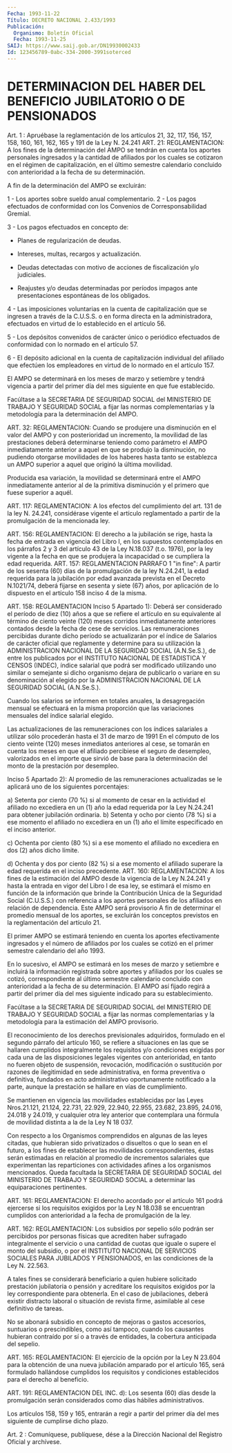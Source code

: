 ```yaml
---
Fecha: 1993-11-22
Título: DECRETO NACIONAL 2.433/1993
Publicación:
  Organismo: Boletín Oficial
  Fecha: 1993-11-25
SAIJ: https://www.saij.gob.ar/DN19930002433
Id: 123456789-0abc-334-2000-3991soterced
---
```

# DETERMINACION DEL HABER DEL BENEFICIO JUBILATORIO O DE PENSIONADOS

<a id="1"></a>
Art.  1 : Apruébase la reglamentación de los artículos 21, 32, 117, 156, 157,  158,  160,  161, 162, 165 y 191 de la Ley N. 24.241  ART. 21: REGLAMENTACION: A los  fines  de la determinación del AMPO se  tendrán en  cuenta  los  aportes personales  ingresados  y  la cantidad de afiliados por los cuales  se cotizaron en el régimen de capitalización,  en  el  último semestre calendario  concluido  con anterioridad a la fecha de su determinación.

A fin de la determinación del AMPO se excluirán:

1  -  Los  aportes  sobre  sueldo    anual   complementario.  2  -  Los  pagos  efectuados de conformidad con los  Convenios  de Corresponsabilidad Gremial.

3 - Los pagos efectuados en concepto de:

- Planes de regularización de deudas.

- Intereses, multas, recargos y actualización.

- Deudas detectadas  con  motivo  de acciones de fiscalización y/o judiciales.

-  Reajustes y/o deudas determinadas  por  períodos  impagos  ante presentaciones espontáneas de los obligados.

4 -  Las  imposiciones  voluntarias en la cuenta de capitalización que se ingresen a través de  la  C.U.S.S.  o en forma directa en la administradora, efectuados  en  virtud  de  lo establecido  en  el artículo 56.

5  -  Los  depósitos  convenidos  de  carácter único  o  periódico efectuados de conformidad con lo normado  en  el  artículo  57.

6   -  El  depósito  adicional  en  la  cuenta  de  capitalización individual del  afiliado que efectúen los empleadores en virtud de lo normado en el artículo 157.

El AMPO se determinará  en los meses de marzo y setiembre y tendrá vigencia a partir del primer  día  del  mes  siguiente  en  que fue establecido.

Facúltase  a  la SECRETARIA DE SEGURIDAD SOCIAL del MINISTERIO  DE TRABAJO Y SEGURIDAD  SOCIAL a fijar las normas complementarias y la metodología para la determinación del AMPO.

ART. 32: REGLAMENTACION:  Cuando  se  produjere una disminución en el valor del AMPO y con posterioridad un  incremento,  la movilidad de las prestaciones deberá determinarse teniendo como parámetro  el AMPO   inmediatamente  anterior a  aquel  en  que  se  produjo  la disminución,  no  pudiendo  otorgarse movilidades  de  los haberes hasta  tanto se establezca un AMPO superior a aquel que originó  la última movilidad.

Producida  esa  variación,  la  movilidad  se determinará entre el AMPO inmediatamente anterior al de la primitiva  disminución  y  el primero que fuese superior a aquél.

ART.  117: REGLAMENTACION: A los efectos del cumplimiento del art. 131  de  la   ley  N.  24.241,  considérase  vigente  el  artículo reglamentado a partir de  la  promulgación  de  la mencionada ley.

ART.  156:  REGLAMENTACION:  El derecho a la jubilación  se  rige, hasta  la fecha  de  entrada  en vigencia  del  Libro  I,  en  los supuestos contemplados en los párrafos  2 y 3 del artículo 43 de la Ley N.18.037 (t.o. 1976), por la ley vigente  a  la fecha en que se produjera  la  incapacidad  o se cumpliera la edad requerida.  ART. 157: REGLAMENTACION PARRAFO  1  "in  fine":  A  partir de los sesenta (60) días de la promulgación de la ley N.24.241,  la  edad requerida  para  la jubilación  por  edad  avanzada prevista en el Decreto N.1021/74, deberá fijarse en sesenta  y  siete  (67)  años, por  aplicación  de  lo dispuesto en el artículo 158 inciso 4 de la misma.

ART.  158:  REGLAMENTACION   Inciso  5  Apartado  1):  Deberá  ser considerado el período de diez  (10)  años  a  que  se  refiere  el artículo  en su equivalente al término de ciento veinte (120) meses corridos inmediatamente anteriores contados desde la fecha de cese de servicios. Las remuneraciones percibidas  durante dicho período se actualizarán por el índice de Salarios de carácter  oficial  que reglamente  y  determine  para  su  utilización  la ADMINISTRACION NACIONAL  DE  LA  SEGURIDAD  SOCIAL  (A.N.Se.S.),  de  entre los publicados  por  el  INSTITUTO  NACIONAL  DE  ESTADISTICA  Y CENSOS (INDEC),  índice  salarial que podrá ser modificado utilizando  uno similar o semejante  si  dicho  organismo  dejara  de  publicarlo o variare  en  su denominación  al elegido  por  la  ADMINISTRACION NACIONAL DE LA SEGURIDAD SOCIAL (A.N.Se.S.).

Cuando los salarios se informen en totales anuales, la desagregación mensual se efectuará en la misma proporción  que  las variaciones mensuales del índice salarial elegido.

Las    actualizaciones  de  las  remuneraciones  con  los  índices salariales a utilizar sólo procederán hasta el 31 de marzo de 1991 En  el  cómputo  de  los  ciento  veinte  (120)  meses  inmediatos anteriores al  cese,  se  tomarán  en  cuenta  los meses en que el afiliado  percibiese el seguro  de desempleo, valorizados  en  el importe que sirvió de base para la  determinación  del  monto de la prestación por desempleo.

Inciso    5   Apartado  2):  Al  promedio  de  las  remuneraciones actualizadas se  le  aplicará  uno  de  los siguientes porcentajes:

a)  Setenta  por  ciento  (70  %) si al momento  de  cesar  en  la actividad el afiliado no excediera  en un (1) año la edad requerida por  la  Ley N.24.241 para  obtener  jubilación  ordinaria.  b) Setenta y ocho por ciento (78 %) si  a  ese momento el afiliado no excediera  en un (1) año el límite especificado  en  el  inciso anterior.

c) Ochenta por  ciento  (80  %)  si  a  ese momento el afiliado no excediera en dos (2) años dicho límite.

d) Ochenta y dos por ciento (82 %) si a ese  momento  el  afiliado superare la  edad  requerida  en  el  inciso  precedente.  ART. 160: REGLAMENTACION:  A  los  fines de la estimación del AMPO desde la vigencia de la Ley N.24.241  y  hasta  la entrada en vigor del  Libro  I  de esa ley, se estimará el mismo en función  de  la información  que brinde  la Contribución  Unica  de  la  Seguridad Social (C.U.S.S.)  con  referencia  a los aportes personales de los afiliados en relación de dependencia.  Este  AMPO será  provisorio A  fin  de  determinar  el  promedio  mensual  de  los aportes, se excluirán los  conceptos  previstos  en  la  reglamentación    del artículo 21.

El  primer  AMPO  se  estimará  teniendo  en  cuenta  los  aportes efectivamente  ingresados  y  el número de afiliados por los cuales se  cotizó en  el primer semestre  calendario  del  año  1993.

En lo sucesivo,  el  AMPO  se  estimará  en  los  meses de marzo y setiembre e incluirá  la información registrada sobre  aportes  y afiliados  por los cuales  se  cotizó,  correspondiente  al  último semestre calendario  concluido con  anterioridad  a la fecha de su determinación.  El AMPO así fijado regirá a partir del  primer  día del  mes    siguiente    indicado    para  su establecimiento.

Facúltase a la SECRETARIA DE SEGURIDAD  SOCIAL  del  MINISTERIO DE TRABAJO Y SEGURIDAD SOCIAL a fijar las normas complementarias  y la metodología para la estimación del AMPO provisorio.

El   reconocimiento  de  los  derechos  previsionales  adquiridos, formulado en  el  segundo  párrafo  del artículo 160, se refiere a situaciones  en  las que se hallaren cumplidos  integralmente  los requisitos y/o condiciones exigidas por cada una de las disposiciones  legales  vigentes  con anterioridad,  en  tanto  no fueren objeto de suspensión, revocación, modificación o sustitución por razones de  ilegitimidad en sede administrativa, en forma  preventiva o definitiva,  fundados  en  acto  administrativo oportunamente  notificado  a  la  parte,  aunque  la  prestación se hallare en vías de cumplimiento.

Se  mantienen  en  vigencia las movilidades establecidas  por  las Leyes Nros.21.121, 21.124,  22.731, 22.929, 22.940, 22.955, 23.682, 23.895, 24.016, 24.018 y 24.019,  y cualquier otra ley anterior que contemplara una fórmula de movilidad  distinta  a la de la Ley N 18 037.

Con  respecto  a  los  Organismos comprendidos en algunas  de  las leyes citadas, que hubieran  sido privatizados o disueltos o que lo sean  en  el futuro, a los fines  de  establecer  las  movilidades correspondientes,  éstas serán estimadas en relación al promedio de incrementos  salariales  que experimentan  las  reparticiones  con actividades afines  a  los  organismos mencionados. Queda facultada la  SECRETARIA DE SEGURIDAD SOCIAL  del MINISTERIO DE  TRABAJO  Y SEGURIDAD  SOCIAL a determinar las equiparaciones pertinentes.

ART. 161: REGLAMENTACION:  El derecho acordado por el artículo 161 podrá ejercerse si los requisitos  exigidos  por la Ley N 18.038 se encuentran cumplidos con anterioridad a la fecha  de  promulgación de la ley.

ART. 162: REGLAMENTACION:  Los  subsidios  por sepelio sólo podrán ser percibidos por personas físicas que acrediten  haber  sufragado integralmente el  servicio o una cantidad  de cuotas que iguale  o supere el monto del subsidio,  o  por  el  INSTITUTO  NACIONAL  DE SERVICIOS    SOCIALES   PARA JUBILADOS    Y  PENSIONADOS,  en  las condiciones de la Ley N. 22.563.

A  tales  fines  se  considerará   beneficiario  a  quien  hubiere solicitado prestación  jubilatoria  o  pensión  y  acreditare  los requisitos exigidos por la ley correspondiente  para  obtenerla. En el  caso  de  jubilaciones,  deberá existir  distracto  laboral  o situación  de  revista  firme,  asimilable  al cese definitivo  de tareas.

No se abonará subsidio en concepto de mejoras o gastos accesorios,  suntuarios o prescindibles, como así  tampoco,  cuando los causantes  hubieran  contraído por sí o a  través de entidades, la cobertura anticipada del sepelio.

ART. 165: REGLAMENTACION:  El  ejercicio de la opción por la Ley N 23.604 para la obtención de una nueva  jubilación  amparado  por el artículo 165, será formulado hallándose cumplidos los requisitos  y condiciones    establecidos para  el  derecho  al  beneficio.

ART. 191: REGLAMENTACION DEL  INC. d): Los sesenta (60) días desde la promulgación serán considerados como días hábiles administrativos.

Los  artículos  158, 159 y 165, entrarán  a  regir  a  partir  del primer día del mes siguiente de cumplirse dicho plazo.

<a id="2"></a>
Art. 2 : Comuníquese, publíquese, dése a la Dirección Nacional del Registro Oficial y archívese.